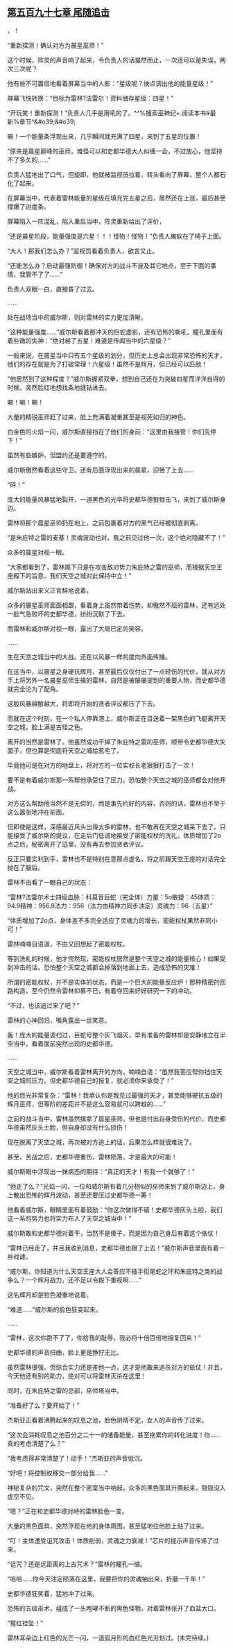 ## [第五百九十七章 尾随追击](https://www.xxbiquge.com/11_11222/8970409.html)


  >

  ，！

  “重新探测！确认对方为晨星巫师！”

  这个时候，阵灵的声音响了起来，令负责人的话戛然而止，一次还可以是失误，两次三次呢？

  他有些不可置信地看着屏幕当中的人影：“星级呢？快点调出他的能量星级！”

  屏幕飞快转换：“目标为雷林?法雷尔！资料储存星级：四星！”

  “开玩笑！重新探测！”负责人几乎是用吼的了。^^%搜索巫神纪+.阅读本书#最新%章节^&#o39;&#o39;

  唰！一个能量条浮现出来，几乎瞬间就充满了四星，来到了五星的位置！

  “原来是晨星巅峰的巫师，难怪可以和史都华德大人纠缠一会，不过放心，他坚持不了多久的……”

  负责人猛地出了口气，但旋即，他就被监视员拉着，转头看向了屏幕，整个人都石化了起来。

  在屏幕当中，代表着雷林能量的星级在填充完五星之后，居然还在上涨，最后甚至撑爆了进度条。

  屏幕陷入一阵混乱，陷入重启当中，阵灵重新给出了评价，

  “还是晨星阶段，能量强度是六星！！！怪物！怪物！”负责人瘫软在了椅子上面。

  “大人！那我们怎么办？”监视员看着负责人，欲言又止。

  “还能怎么办？启动最强防御！确保对方的战斗不波及其它地点，至于下面的事情，我管不了了……”

  负责人双眼一白，直接昏了过去。

  ……

  处在战场当中的威尔斯，则对雷林的实力更加清晰。

  “这种能量强度……”威尔斯看着那冲天的巨蛇虚影，还有恐怖的嘶吼，瞳孔里面有着些微的失神：“绝对越了五星！难道是传闻当中的六星级？”

  一般来说，在晨星当中只有五个星级的划分，但历史上总会出现非常恐怖的天才，他们的存在就是为了打破常理！六星级！虽然不是辉月，但已经可以匹敌！

  “他居然到了这种程度？”威尔斯握紧双拳，想到自己还在为突破四星而洋洋自得的时候。突然脸红地想找条地缝钻进去。

  唰！唰！唰！

  大量的精锐巫师赶了过来，脸上充满着凝重甚至是视死如归的神色。

  白金色的火焰一闪，威尔斯直接挡在了他们的身前：“这里由我接管！你们先停下！”

  虽然有些嫉妒，但盟约还是要遵守的。

  威尔斯傲然看着这些守卫。还有后面浮现出来的晨星，迎接了上去……

  “砰！”

  庞大的能量风暴猛地裂开，一道黑色的光华将史都华德狠狠击飞，来到了威尔斯身边。

  雷林将那个晨星巫师扔在地上，之前包裹着对方的黑气已经被彻底剥离。

  “是朱庇特之雷的麦基！灵魂波动也对。我之前见过他一次，这个绝对隐藏不了！”

  众多的晨星对视一眼。

  “大家都看到了，雷林阁下只是在攻击敌对势力朱庇特之雷的巫师，而根据天空王座殿下的旨意，我们天空之城对此保持中立！”

  威尔斯站出来义正言辞地说着。

  众多的晨星巫师面面相觑，看着身上虽然带着伤势，却傲然不屈的雷林，还有远处一脸气急败坏的史都华德，纷纷沉默了下去。

  而雷林和威尔斯对视一眼，露出了大局已定的笑容。

  ……

  生在天空之城当中的大战。还在以风暴一样的度向外面传播。

  在这当中，以晨星之身硬抗辉月，甚至最后仅仅付出了一点轻伤的代价，就从对方手上将另外一名晨星巫师生擒的雷林，自然是被屡屡提到的重要人物，而史都华德就完全沦为了配角。

  这股风暴越酿越大，将即将开始的贤者评议都压了下去。

  而就在这个时刻，在一个私人停靠港上，威尔斯正在目送着一架黑色的飞艇离开天空之城，脸上满是古怪之色。

  离开的当然是雷林了。他虽然成功干掉了朱庇特之雷的巫师，顺带令史都华德大失面子，但也算是彻底将天空之城给惹毛了。

  毕竟他可是在对方的地盘上，将对方的一位实权长老狠狠打击了一次！

  要不是有着威尔斯那一系帮他承受住了压力。恐怕整个天空之城的巫师都会对他开战。

  对方这么帮助他当然不是无偿的，而是事先约好的内容，否则的话，雷林也不至于这么嚣张地冲在前面。

  但即使是这样，深感最近风头出得太多的雷林，也不敢再在天空之城呆下去了。只能接受了威尔斯的提议，在走后门低调地接受了密能权杖的洗礼，体质增加了2o点之后，秘密离开了這里，没有再去参加贤者评议。

  反正只要实利到手，雷林也不是特别在意那点虚名，将之前跟天空王座的对话完全抛在了脑后。

  雷林不由看了一眼自己的状态：

  “雷林?法雷尔术士四级血脉：科莫音巨蛇（完全体）力量：5o敏捷：45体质：94.9精神：956.8法力：956（法力由精神力同步决定）灵魂力：96（五星）”

  “体质增加了2o点，身体差不多完全适应了灵魂力的增长，密能权杖果然非同小可！”

  雷林喃喃自语道，不由又回想起了密能权杖。

  等到洗礼的时候，他才愕然现，密能权杖居然是整个天空之城的能量核心！如果受到冲击的话，恐怕整个天空之城都会掉落到地面上去，造成恐怖的灾难！

  所谓的密能权杖，并不是实体的状态，而是一个巨大的能量反应炉！那种精密的回路构造，至今仍然令雷林仰慕不已，有着夺回来好好研究一下的冲动。

  “不过，也该追过来了吧？”

  雷林的心神回归，嘴角露出一丝笑意。

  轰！庞大的能量波扫过，巨蛇号整个灰飞烟灭，早有准备的雷林却是安静地立在半空当中，看着面前突然出现的史都华德。

  ……

  天空之城当中，威尔斯看着雷林离开的方向，喃喃自语：“虽然我答应帮你挡住天空之城的压力，但史都华德自己的报复，就必须你来承受了！”

  他的目光非常复杂：“雷林！我承认你是我见过最强的天才，甚至能够硬抗五级的辉月巫师，但等阶的差距并不是这么容易就可以跨越的……”

  之前的战斗当中，雷林虽然擒拿了晨星巫师，但也是付出自身受伤的代价，而史都华德虽然灰头土脸，但自身却没有什么损伤！

  现在脱离了天空之城，再次被对方追上的话，后果怎么样就很难说了。

  甚至，苦战之后，史都华德重伤，雷林陨落，才是最大的可能！

  威尔斯眼中浮现出一抹病态的期待：“真正的天才！有我一个就够了！”

  “他走了么？”光焰一闪，一位和威尔斯有着几分相似的巫师来到了威尔斯边上，身上散出恐怖的辉月波动，甚至还要压过史都华德一筹！

  他看着威尔斯，眼睛里面有着鼓励：“你这次做得不错！史都华德灰头土脸，我们这一系的势力也将实力布入了天空之城当中！”

  威尔斯敢和史都华德对着干，当然不是傻子，而是因为自己身后有着这个依仗！

  “雷林已经走了，并且我收到消息，史都华德也跟了上去！”威尔斯声音里面有着一丝戏谑。

  “威尔斯，你知道为什么天空王座大人会答应不插手衔尾蛇之环和朱庇特之类的战争么？一个辉月战力，还不足以令殿下重视啊……”

  这名辉月却是脸色凝重地说着。

  “难道……”威尔斯的脸色狂变起来。

  ……

  “雷林，这次你跑不了了，你给我的耻辱，我必将十倍百倍地报复回来！”

  史都华德的声音扭曲，脸上更是狰狞无比。

  虽然雷林很强，但综合实力还是差他一点，这才是他敢来追杀对方的依仗！并且，今天他还有别的助力，绝对可以将雷林灭杀在这里！

  同时，在朱庇特之雷的总部，巫师塔当中。

  “准备好了么？要开始了！”

  杰斯亚正看着沸腾起来的叹息之池，脸色阴晴不定，女人的声音传了过来。

  “这次会消耗叹息之池百分之二十一的储备能量，甚至拖累你的转化进度！你……真的考虑清楚了么？”

  “我考虑得非常清楚了！动手！”杰斯亚的声音低沉。

  “好吧！将控制权移交一部分给我……”

  神秘复杂的咒文，突然在整个密室当中响起，众多的黑色面具升腾起来，隐隐没入虚空不见。

  “嗯？”正在和史都华德对峙的雷林脸色一变。

  大量的黑色面具，突然浮现在他的身体周围，甚至猛地往他脸上贴了过来。

  “叮！主体遭受诅咒攻击！体质削弱，灵魂之力衰减！”芯片的提示声音传递了过来。

  “诅咒？还是远距离的上古咒术？”雷林的瞳孔一缩。

  “哈哈……你今天注定陨落在这里，我要将你的灵魂抽出来，折磨一千年！”

  史都华德狂笑着，猛地冲了过来。

  恐怖的五级巫术，组成了一头咆哮不断的黑色怪物，对着雷林张开了血盆大口。

  “猩红挂坠！”

  雷林耳朵边上红色的光芒一闪，一道弧月形的血红色光刃划过。(未完待续。)

  
